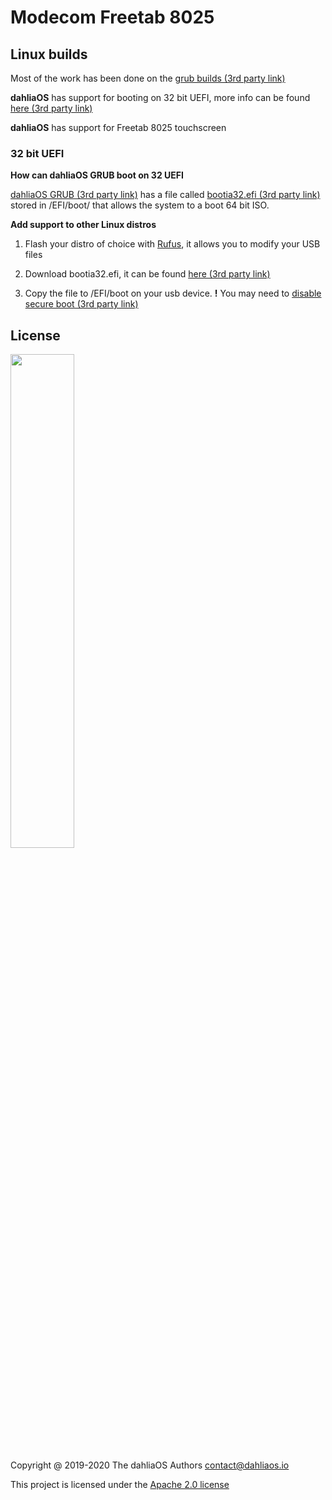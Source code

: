 # Modecom Freetab 8025

## Linux builds

Most of the work has been done on the [grub builds (3rd party link)](https://github.com/HexaOneOfficial/dahliaos)

**dahliaOS** has support for booting on 32 bit UEFI, more info can be found [here (3rd party link)](https://github.com/HexaOneOfficial/documentation/blob/master/hardware/Modecom/Freetab/8025/32_uefi.md)

**dahliaOS** has support for Freetab 8025 touchscreen

### 32 bit UEFI

**How can dahliaOS GRUB boot on 32 UEFI**

[dahliaOS GRUB (3rd party link)](https://github.com/HexaOneOfficial/dahliaos) has a file called [bootia32.efi (3rd party link)](https://github.com/HexaOneOfficial/dahliaos/blob/master/BOOT/bootia32.efi) stored in /EFI/boot/ that allows the system to a boot 64 bit ISO.

**Add support to other Linux distros**

1. Flash your distro of choice with [Rufus](https://rufus.ie/), it allows you to modify your USB files

2. Download bootia32.efi, it can be found [here (3rd party link)](https://github.com/HexaOneOfficial/dahliaos/blob/master/BOOT/bootia32.efi?raw=true)

3. Copy the file to /EFI/boot on your usb device. **!** You may need to [disable secure boot (3rd party link)](https://github.com/HexaOneOfficial/documentation/blob/master/assets/secure-boot/Disable-Secure-Boot.md)

## License

<p align="left">
  <img width="45%" src="https://github.com/dahlia-os/brand/blob/master/Logo%20SVGs/dahliaOS%20logo%20with%20text%20(drop%20shadow).svg"
</p>

Copyright @ 2019-2020 The dahliaOS Authors contact@dahliaos.io

This project is licensed under the [Apache 2.0 license](https://github.com/dahlia-os/documentation/blob/master/LICENSE)
